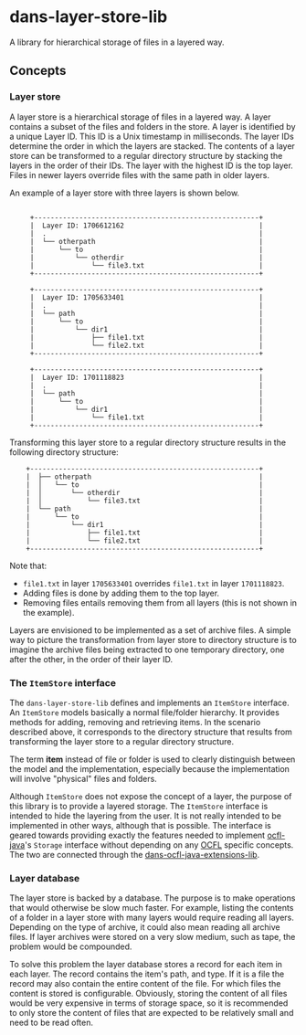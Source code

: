 dans-layer-store-lib
====================

A library for hierarchical storage of files in a layered way.

Concepts
--------

### Layer store

A layer store is a hierarchical storage of files in a layered way. A layer contains a subset of the files and folders in the store. A layer is identified by a
unique Layer ID. This ID is a Unix timestamp in milliseconds. The layer IDs determine the order in which the layers are stacked. The contents of a layer store
can be transformed to a regular directory structure by stacking the layers in the order of their IDs. The layer with the highest ID is the top layer. Files in
newer layers override files with the same path in older layers.

An example of a layer store with three layers is shown below.

```text

     +-------------------------------------------------------+    
     |  Layer ID: 1706612162                                 |        
     |  .                                                    |        
     |  └── otherpath                                        |        
     |      └── to                                           |        
     |          └── otherdir                                 |        
     |              └── file3.txt                            |        
     +-------------------------------------------------------+        

     +-------------------------------------------------------+        
     |  Layer ID: 1705633401                                 |        
     |  .                                                    |        
     |  └── path                                             |        
     |      └── to                                           |        
     |          └── dir1                                     |        
     |              ├── file1.txt                            |        
     |              └── file2.txt                            |        
     +-------------------------------------------------------+        
                                                                      
     +-------------------------------------------------------+        
     |  Layer ID: 1701118823                                 |        
     |  .                                                    |        
     |  └── path                                             |        
     |      └── to                                           |        
     |          └── dir1                                     |        
     |              └── file1.txt                            |        
     +-------------------------------------------------------+        
```

Transforming this layer store to a regular directory structure results in the following directory structure:

```text
    +--------------------------------------------------------+         
    |  ├── otherpath                                         |         
    |  │   └── to                                            |         
    |  │       └── otherdir                                  |         
    |  │           └── file3.txt                             |         
    |  └── path                                              |         
    |      └── to                                            |         
    |          └── dir1                                      |         
    |              ├── file1.txt                             |         
    |              └── file2.txt                             |         
    +--------------------------------------------------------+         
```

Note that:

* `file1.txt` in layer `1705633401` overrides `file1.txt` in layer `1701118823`.
* Adding files is done by adding them to the top layer.
* Removing files entails removing them from all layers (this is not shown in the example).

Layers are envisioned to be implemented as a set of archive files. A simple way to picture the transformation from layer store to directory structure is to
imagine the archive files being extracted to one temporary directory, one after the other, in the order of their layer ID.

### The `ItemStore` interface

The `dans-layer-store-lib` defines and implements an `ItemStore` interface. An `ItemStore` models basically a normal file/folder hierarchy. It provides methods
for adding, removing and retrieving items. In the scenario described above, it corresponds to the directory structure that results from transforming the layer
store to a regular directory structure.

The term **item** instead of file or folder is used to clearly distinguish between the model and the implementation, especially because the implementation will
involve "physical" files and folders.

Although `ItemStore` does not expose the concept of a layer, the purpose of this library is to provide a layered storage. The `ItemStore` interface is intended
to hide the layering from the user. It is not really intended to be implemented in other ways, although that is possible. The interface is geared towards
providing exactly the features needed to implement [ocfl-java]'s `Storage` interface without depending on any [OCFL] specific concepts. The two are connected
through the [dans-ocfl-java-extensions-lib].

### Layer database

The layer store is backed by a database. The purpose is to make operations that would otherwise be slow much faster. For example, listing the contents of a 
folder in a layer store with many layers would require reading all layers. Depending on the type of archive, it could also mean reading all archive files. If
layer archives were stored on a very slow medium, such as tape, the problem would be compounded. 

To solve this problem the layer database stores a record for each item in each layer. The record contains the item's path, and type. If it is a file the record
may also contain the entire content of the file. For which files the content is stored is configurable. Obviously, storing the content of all files would be
very expensive in terms of storage space, so it is recommended to only store the content of files that are expected to be relatively small and need to be read
often. 


[OCFL]: https://ocfl.io/

[ocfl-java]: https://github.com/OCFL/ocfl-java

[dans-ocfl-java-extensions-lib]: https://github.com/DANS-KNAW/dans-ocfl-java-extensions-lib


